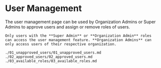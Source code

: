 # User Management

The user management page can be used by Organization Admins or Super Admins to approve users
and assign or remove roles of users.

```{important}
Only users with the **Super Admin** or **Organization Admin** roles can access the user management feature. **Organization Admins** can only access users of their respective organization.
```

```{toctree}
./01_unapproved_users/01_unapproved_users.md
./02_approved_users/02_approved_users.md
./03_available_roles/03_available_roles.md
```
